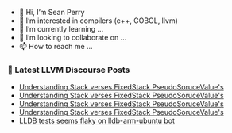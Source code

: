 - 👋 Hi, I’m Sean Perry
- 👀 I’m interested in compilers (c++, COBOL, llvm)
- 🌱 I’m currently learning ...
- 💞️ I’m looking to collaborate on ...
- 📫 How to reach me ...

<!---
s66perry/s66perry is a ✨ special ✨ repository because its `README.md` (this file) appears on your GitHub profile.
You can click the Preview link to take a look at your changes.
--->
### 📕 Latest LLVM Discourse Posts

<!-- DISCOURSE-LLVM:START -->
- [Understanding Stack verses FixedStack PseudoSoruceValue&#39;s](https://discourse.llvm.org/t/understanding-stack-verses-fixedstack-pseudosorucevalues/79906#post_4)
- [Understanding Stack verses FixedStack PseudoSoruceValue&#39;s](https://discourse.llvm.org/t/understanding-stack-verses-fixedstack-pseudosorucevalues/79906#post_3)
- [Understanding Stack verses FixedStack PseudoSoruceValue&#39;s](https://discourse.llvm.org/t/understanding-stack-verses-fixedstack-pseudosorucevalues/79906#post_2)
- [Understanding Stack verses FixedStack PseudoSoruceValue&#39;s](https://discourse.llvm.org/t/understanding-stack-verses-fixedstack-pseudosorucevalues/79906#post_1)
- [LLDB tests seems flaky on lldb-arm-ubuntu bot](https://discourse.llvm.org/t/lldb-tests-seems-flaky-on-lldb-arm-ubuntu-bot/79798#post_13)
<!-- DISCOURSE-LLVM:END -->
